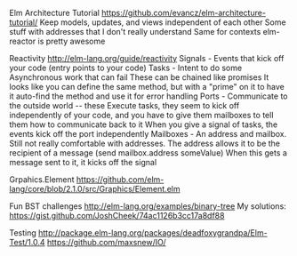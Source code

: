 Elm Architecture Tutorial
  https://github.com/evancz/elm-architecture-tutorial/
  Keep models, updates, and views independent of each other
  Some stuff with addresses that I don't really understand
  Same for contexts
  elm-reactor is pretty awesome

Reactivity
  http://elm-lang.org/guide/reactivity
  Signals   - Events that kick off your code (entry points to your code)
  Tasks     - Intent to do some Asynchronous work that can fail
              These can be chained like promises
              It looks like you can define the same method, but with a "prime" on it to have it auto-find the method and use it for error handling
  Ports     - Communicate to the outside world -- these Execute tasks,
              they seem to kick off independently of your code,
              and you have to give them mailboxes to tell them how to communicate back to it
              When you give a signal of tasks, the events kick off the port independently
  Mailboxes - An address and mailbox.
              Still not really comfortable with addresses.
              The address allows it to be the recipient of a message (send mailbox.address someValue)
              When this gets a message sent to it, it kicks off the signal

Grpahics.Element
  https://github.com/elm-lang/core/blob/2.1.0/src/Graphics/Element.elm

Fun BST challenges
  http://elm-lang.org/examples/binary-tree
  My solutions: https://gist.github.com/JoshCheek/74ac1126b3cc17a8df88

Testing
  http://package.elm-lang.org/packages/deadfoxygrandpa/Elm-Test/1.0.4
  https://github.com/maxsnew/IO/
